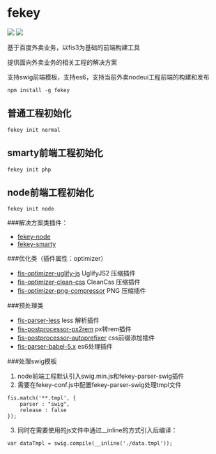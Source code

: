 # fekey

![](https://img.shields.io/npm/v/fekey.svg) ![](https://img.shields.io/npm/dm/fekey.svg)

基于百度外卖业务，以fis3为基础的前端构建工具

提供面向外卖业务的相关工程的解决方案

支持swig前端模板，支持es6，支持当前外卖nodeui工程前端的构建和发布

```
npm install -g fekey
```

## 普通工程初始化
```
fekey init normal
```

## smarty前端工程初始化
```
fekey init php
```

## node前端工程初始化
```
fekey init node
```

###解决方案类插件：
- [fekey-node](https://www.npmjs.com/package/fekey-node)
- [fekey-smarty](https://www.npmjs.com/package/fekey-smarty)

###优化类（插件属性：optimizer）
- [fis-optimizer-uglify-js](https://www.npmjs.com/package/fis-optimizer-uglify-js) UglifyJS2 压缩插件
- [fis-optimizer-clean-css](https://www.npmjs.com/package/fis-optimizer-clean-css) CleanCss  压缩插件
- [fis-optimizer-png-compressor](https://www.npmjs.com/package/fis-optimizer-png-compressor) PNG 压缩插件

###预处理类
- [fis-parser-less](https://www.npmjs.com/package/fis-parser-less) less 解析插件
- [fis-postprocessor-px2rem](https://www.npmjs.com/package/fis-postprocessor-px2rem) px转rem插件
- [fis-postprocessor-autoprefixer](https://www.npmjs.com/package/fis-postprocessor-autoprefixer) css前缀添加插件
- [fis-parser-babel-5.x](https://www.npmjs.com/package/fis-parser-babel-5.x) es6处理插件

###处理swig模板
1. node前端工程默认引入swig.min.js和fekey-parser-swig插件
2. 需要在fekey-conf.js中配置fekey-parser-swig处理tmpl文件
```
fis.match('**.tmpl', {
    parser : "swig",
    release : false
});
```
3. 同时在需要使用的js文件中通过__inline的方式引入后编译：
```
var dataTmpl = swig.compile(__inline('./data.tmpl'));
```
